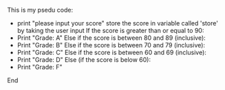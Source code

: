 This is my psedu code:

* print "please input your score"
store the score in variable called 'store' by taking the user input
If the score is greater than or equal to 90:
* Print "Grade: A"
Else if the score is between 80 and 89 (inclusive):
* Print "Grade: B"
Else if the score is between 70 and 79 (inclusive):
* Print "Grade: C"
Else if the score is between 60 and 69 (inclusive):
* Print "Grade: D"
Else (if the score is below 60):
* Print "Grade: F"

End